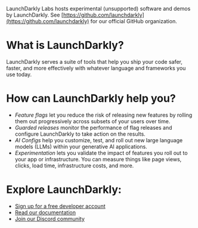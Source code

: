 
LaunchDarkly Labs hosts experimental (unsupported) software and demos by LaunchDarkly. See [https://github.com/launchdarkly](https://github.com/launchdarkly) for our official GitHub organization.

# What is LaunchDarkly?

LaunchDarkly serves a suite of tools that help you ship your code safer, faster, and more effectively with whatever language and frameworks you use today.

# How can LaunchDarkly help you?

- _Feature flags_ let you reduce the risk of releasing new features by rolling them out progressively across subsets of your users over time.
- _Guarded releases_ monitor the performance of flag releases and configure LaunchDarkly to take action on the results.
- _AI Configs_ help you customize, test, and roll out new large language models (LLMs) within your generative AI applications.
- _Experimentation_ lets you validate the impact of features you roll out to your app or infrastructure. You can measure things like page views, clicks, load time, infrastructure costs, and more.

# Explore LaunchDarkly:

- [Sign up for a free developer account](https://app.launchdarkly.com/signup)
- [Read our documentation](https://launchdarkly.com/docs)
- [Join our Discord community](https://discord.com/invite/launchdarklycommunity)
